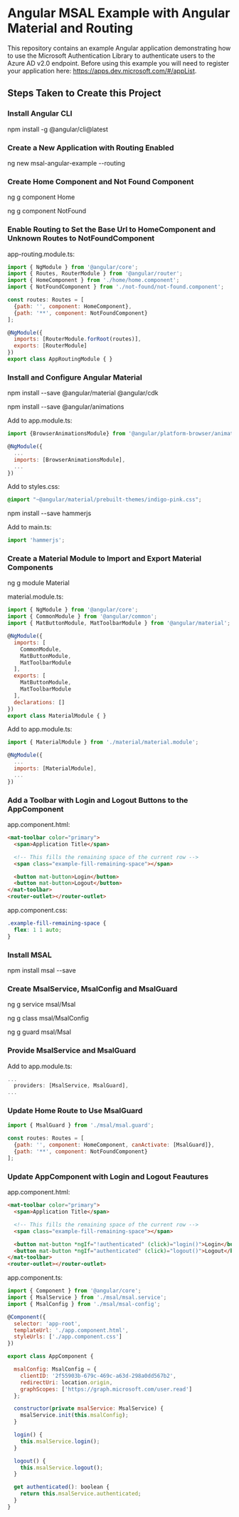 # Angular MSAL Example with Angular Material and Routing

This repository contains an example Angular application demonstrating how to use the Microsoft Authentication Library to authenticate users to the Azure AD v2.0 endpoint. Before using this example you will need to register your application here: https://apps.dev.microsoft.com/#/appList.

## Steps Taken to Create this Project

### Install Angular CLI

npm install -g @angular/cli@latest

### Create a New Application with Routing Enabled

ng new msal-angular-example --routing

### Create Home Component and Not Found Component

ng g component Home

ng g component NotFound

### Enable Routing to Set the Base Url to HomeComponent and Unknown Routes to NotFoundComponent

app-routing.module.ts:

```javascript
import { NgModule } from '@angular/core';
import { Routes, RouterModule } from '@angular/router';
import { HomeComponent } from './home/home.component';
import { NotFoundComponent } from './not-found/not-found.component';

const routes: Routes = [
  {path: '', component: HomeComponent},
  {path: '**', component: NotFoundComponent}
];

@NgModule({
  imports: [RouterModule.forRoot(routes)],
  exports: [RouterModule]
})
export class AppRoutingModule { }
```

### Install and Configure Angular Material

npm install --save @angular/material @angular/cdk

npm install --save @angular/animations

Add to app.module.ts:

```javascript
import {BrowserAnimationsModule} from '@angular/platform-browser/animations';

@NgModule({
  ...
  imports: [BrowserAnimationsModule],
  ...
})
```

Add to styles.css:

```css
@import "~@angular/material/prebuilt-themes/indigo-pink.css";
```

npm install --save hammerjs

Add to main.ts:

```javascript
import 'hammerjs';
```

### Create a Material Module to Import and Export Material Components

ng g module Material

material.module.ts:

```javascript
import { NgModule } from '@angular/core';
import { CommonModule } from '@angular/common';
import { MatButtonModule, MatToolbarModule } from '@angular/material';

@NgModule({
  imports: [
    CommonModule,
    MatButtonModule,
    MatToolbarModule
  ],
  exports: [
    MatButtonModule,
    MatToolbarModule
  ],
  declarations: []
})
export class MaterialModule { }
```

Add to app.module.ts:
```javascript
import { MaterialModule } from './material/material.module';

@NgModule({
  ...
  imports: [MaterialModule],
  ...
})
```

### Add a Toolbar with Login and Logout Buttons to the AppComponent

app.component.html:

```html
<mat-toolbar color="primary">
  <span>Application Title</span>

  <!-- This fills the remaining space of the current row -->
  <span class="example-fill-remaining-space"></span>

  <button mat-button>Login</button>
  <button mat-button>Logout</button>
</mat-toolbar>
<router-outlet></router-outlet>
```

app.component.css:

```css
.example-fill-remaining-space {
  flex: 1 1 auto;
}
```

### Install MSAL

npm install msal --save

### Create MsalService, MsalConfig and MsalGuard

ng g service msal/Msal

ng g class msal/MsalConfig

ng g guard msal/Msal

### Provide MsalService and MsalGuard

Add to app.module.ts:

```javascript
...
  providers: [MsalService, MsalGuard],
...
```

### Update Home Route to Use MsalGuard

```javascript
import { MsalGuard } from './msal/msal.guard';

const routes: Routes = [
  {path: '', component: HomeComponent, canActivate: [MsalGuard]},
  {path: '**', component: NotFoundComponent}
];
```

### Update AppComponent with Login and Logout Feautures

app.component.html:

```html
<mat-toolbar color="primary">
  <span>Application Title</span>

  <!-- This fills the remaining space of the current row -->
  <span class="example-fill-remaining-space"></span>

  <button mat-button *ngIf="!authenticated" (click)="login()">Login</button>
  <button mat-button *ngIf="authenticated" (click)="logout()">Logout</button>
</mat-toolbar>
<router-outlet></router-outlet>
```

app.component.ts:

```javascript
import { Component } from '@angular/core';
import { MsalService } from './msal/msal.service';
import { MsalConfig } from './msal/msal-config';

@Component({
  selector: 'app-root',
  templateUrl: './app.component.html',
  styleUrls: ['./app.component.css']
})

export class AppComponent {

  msalConfig: MsalConfig = {
    clientID: '2f55903b-679c-469c-a63d-298a0dd567b2',
    redirectUri: location.origin,
    graphScopes: ['https://graph.microsoft.com/user.read']
  };

  constructor(private msalService: MsalService) {
    msalService.init(this.msalConfig);
  }

  login() {
    this.msalService.login();
  }

  logout() {
    this.msalService.logout();
  }

  get authenticated(): boolean {
    return this.msalService.authenticated;
  }
}
```